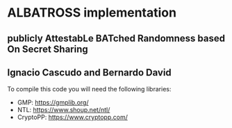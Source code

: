 # ALBATROSS implementation

## publicly AttestabLe BATched Randomness based On Secret Sharing

## Ignacio Cascudo and Bernardo David

To compile this code you will need the following libraries:
- GMP: https://gmplib.org/
- NTL: https://www.shoup.net/ntl/
- CryptoPP: https://www.cryptopp.com/
